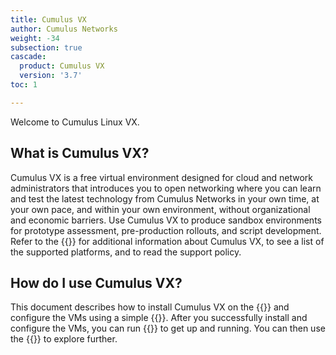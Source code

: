 ```yaml
---
title: Cumulus VX
author: Cumulus Networks
weight: -34
subsection: true
cascade:
  product: Cumulus VX
  version: '3.7'
toc: 1

---
```

Welcome to Cumulus Linux VX.

## What is Cumulus VX?

Cumulus VX is a free virtual environment designed for cloud and network administrators that introduces you to open networking where you can learn and test the latest technology from Cumulus Networks in your own time, at your own pace, and within your own environment, without organizational and economic barriers. Use Cumulus VX to produce sandbox environments for prototype assessment, pre-production rollouts, and script development. Refer to the {{<link url="Overview" text="overview">}} for additional information about Cumulus VX, to see a list of the supported platforms, and to read the support policy.

## How do I use Cumulus VX?

This document describes how to install Cumulus VX on the {{<link url="Overview" text="supported platforms">}} and configure the VMs using a simple {{<link url="Example-Topology" text="two leaf and one spine topology">}}. After you successfully install and configure the VMs, you can run {{<link url="Basic-Commands" text="basic commands">}} to get up and running. You can then use the {{<exlink url="https://docs.cumulusnetworks.com/cumulus-linux" text="Cumulus Linux documentation set">}} to explore further.